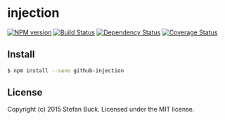# injection 
[![NPM version][npm-image]][npm-url] [![Build Status][travis-image]][travis-url] [![Dependency Status][daviddm-url]][daviddm-image] [![Coverage Status][coveralls-image]][coveralls-url]



## Install

```bash
$ npm install --save github-injection
```



## License

Copyright (c) 2015 Stefan Buck. Licensed under the MIT license.



[npm-url]: https://npmjs.org/package/github-injection
[npm-image]: https://badge.fury.io/js/github-injection.svg
[travis-url]: https://travis-ci.org/github-linker/injection
[travis-image]: https://travis-ci.org/github-linker/injection.svg?branch=master
[daviddm-url]: https://david-dm.org/github-linker/injection.svg?theme=shields.io
[daviddm-image]: https://david-dm.org/github-linker/injection
[coveralls-url]: https://coveralls.io/r/github-linker/injection
[coveralls-image]: https://coveralls.io/repos/github-linker/injection/badge.png
